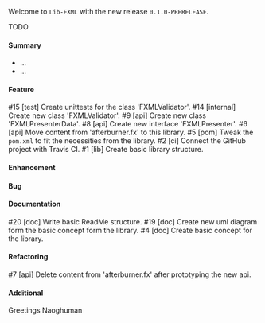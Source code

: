 Welcome to `Lib-FXML` with the new release `0.1.0-PRERELEASE`.

TODO



#### Summary
* ...
* ...



#### Feature
#15 [test] Create unittests for the class 'FXMLValidator'.
#14 [internal] Create new class 'FXMLValidator'.
#9 [api] Create new class 'FXMLPresenterData'.
#8 [api] Create new interface 'FXMLPresenter'.
#6 [api] Move content from 'afterburner.fx' to this library.
#5 [pom] Tweak the `pom.xml` to fit the necessities from the library.
#2 [ci] Connect the GitHub project with Travis CI.
#1 [lib] Create basic library structure.



#### Enhancement



#### Bug



#### Documentation
#20 [doc] Write basic ReadMe structure.
#19 [doc] Create new uml diagram form the basic concept form the library.
#4 [doc] Create basic concept for the library.



#### Refactoring
#7 [api] Delete content from 'afterburner.fx' after prototyping the new api.



#### Additional



Greetings
Naoghuman



[//]: # (Issues which will be integrated in this release)



[//]: # (Links)
[JavaFX]:http://docs.oracle.com/javase/8/javase-clienttechnologies.htm
[Maven]:http://maven.apache.org/
[NetBeans]:https://netbeans.org/
